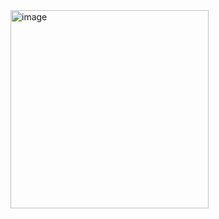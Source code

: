 <img width="317" alt="image" src="https://github.com/shashanky1502/Shashank-Portfolio/assets/84345917/b7396c1d-c9fc-468b-86e3-e55810a76b9f">
